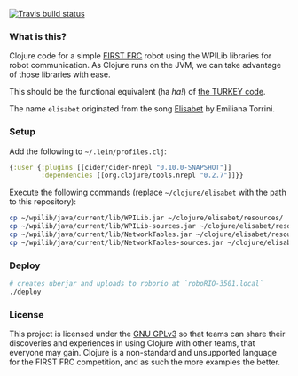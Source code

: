 [![Travis build status](https://travis-ci.org/glinia/3501-spark-clojure.svg?branch=master)](https://travis-ci.org/glinia/3501-spark-clojure)

### What is this?
Clojure code for a simple [FIRST FRC](http://www.usfirst.org/roboticsprograms/frc) robot using the WPILib libraries for robot communication. As Clojure runs on the JVM, we can take advantage of those libraries with ease.

This should be the functional equivalent (ha _ha!_) of [the TURKEY code](https://github.com/glinia/3501-spark).

The name `elisabet` originated from the song [Elisabet](https://www.youtube.com/watch?v=6ZxU9i5EWU4) by Emiliana Torrini.

### Setup

Add the following to `~/.lein/profiles.clj`:

```clojure
{:user {:plugins [[cider/cider-nrepl "0.10.0-SNAPSHOT"]]
        :dependencies [[org.clojure/tools.nrepl "0.2.7"]]}}
```

Execute the following commands (replace `~/clojure/elisabet` with the path to this repository):

```bash
cp ~/wpilib/java/current/lib/WPILib.jar ~/clojure/elisabet/resources/
cp ~/wpilib/java/current/lib/WPILib-sources.jar ~/clojure/elisabet/resources/
cp ~/wpilib/java/current/lib/NetworkTables.jar ~/clojure/elisabet/resources/
cp ~/wpilib/java/current/lib/NetworkTables-sources.jar ~/clojure/elisabet/resources/
```

### Deploy

```bash
# creates uberjar and uploads to roborio at `roboRIO-3501.local`
./deploy
```

### License

This project is licensed under the [GNU GPLv3](https://www.gnu.org/licenses/gpl-3.0.en.html) so that teams can share their discoveries and experiences in using Clojure with other teams, that everyone may gain. Clojure is a non-standard and unsupported language for the FIRST FRC competition, and as such the more examples the better.
